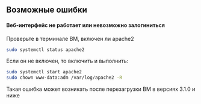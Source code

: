 ## Возможные ошибки

#### Веб-интерфейс не работает или невозможно залогиниться

Проверьте в терминале ВМ, включен ли apache2

```bash
sudo systemctl status apache2
```
   
Если он не включен, то включить и выполнить:

```bash
sudo systemctl start apache2
sudo chown www-data:adm /var/log/apache2 -R
```

Такая ошибка может возникать после перезагрузки ВМ в версиях 3.1.0 и ниже